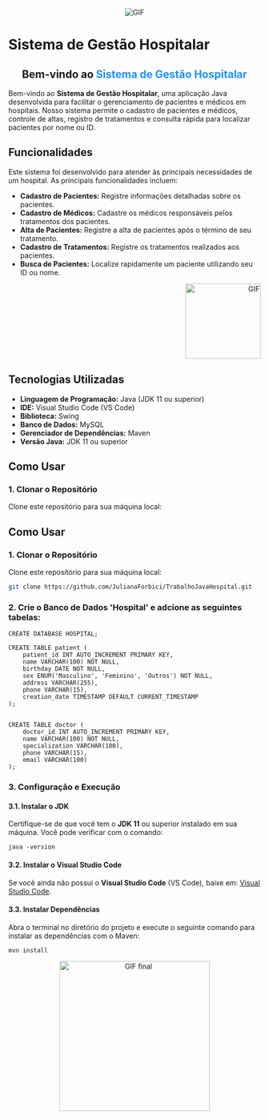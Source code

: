 <p align="center">
  <img src="https://pa1.aminoapps.com/6334/37de8b9f15dd3e6a38e338184837e472fccd3cd5_hq.gif" alt="GIF" />
</p>

# Sistema de Gestão Hospitalar

<div align="center">
  <h2>Bem-vindo ao <span style="color: #1E90FF;">Sistema de Gestão Hospitalar</span></h2>
</div>

Bem-vindo ao **Sistema de Gestão Hospitalar**, uma aplicação Java desenvolvida para facilitar o gerenciamento de pacientes e médicos em hospitais. Nosso sistema permite o cadastro de pacientes e médicos, controle de altas, registro de tratamentos e consulta rápida para localizar pacientes por nome ou ID.

## Funcionalidades

Este sistema foi desenvolvido para atender às principais necessidades de um hospital. As principais funcionalidades incluem:

- **Cadastro de Pacientes:** Registre informações detalhadas sobre os pacientes.
- **Cadastro de Médicos:** Cadastre os médicos responsáveis pelos tratamentos dos pacientes.
- **Alta de Pacientes:** Registre a alta de pacientes após o término de seu tratamento.
- **Cadastro de Tratamentos:** Registre os tratamentos realizados aos pacientes.
- **Busca de Pacientes:** Localize rapidamente um paciente utilizando seu ID ou nome. <p align="right">
  <img src="https://i.gifer.com/origin/d8/d83e9951f28fc811c1166b16dcaec930_w200.gif" alt="GIF" width="150" />
</p>

## Tecnologias Utilizadas

- **Linguagem de Programação:** Java (JDK 11 ou superior)
- **IDE:** Visual Studio Code (VS Code)
- **Biblioteca:** Swing
- **Banco de Dados:** MySQL  
- **Gerenciador de Dependências:** Maven
- **Versão Java:** JDK 11 ou superior

## Como Usar

### 1. Clonar o Repositório

Clone este repositório para sua máquina local:

## Como Usar

### 1. Clonar o Repositório

Clone este repositório para sua máquina local:

```bash
git clone https://github.com/JulianaForbici/TrabalhoJavaHospital.git

```

### 2. Crie o Banco de Dados 'Hospital' e adcione as seguintes tabelas: 

```
CREATE DATABASE HOSPITAL;
````
````
CREATE TABLE patient (
    patient_id INT AUTO_INCREMENT PRIMARY KEY,  
    name VARCHAR(100) NOT NULL,               
    birthday DATE NOT NULL,                    
    sex ENUM('Masculino', 'Feminino', 'Outros') NOT NULL,  
    address VARCHAR(255),                        
    phone VARCHAR(15),                           
    creation_date TIMESTAMP DEFAULT CURRENT_TIMESTAMP 
);
````
````

CREATE TABLE doctor (
    doctor_id INT AUTO_INCREMENT PRIMARY KEY,   
    name VARCHAR(100) NOT NULL,             
    specialization VARCHAR(100),                  
    phone VARCHAR(15),                           
    email VARCHAR(100)                           
);

````

### 3. Configuração e Execução

#### 3.1. Instalar o JDK

Certifique-se de que você tem o **JDK 11** ou superior instalado em sua máquina. Você pode verificar com o comando:

```
java -version
````
#### 3.2. Instalar o Visual Studio Code

Se você ainda não possui o **Visual Studio Code** (VS Code), baixe em: [Visual Studio Code](https://code.visualstudio.com/).

#### 3.3. Instalar Dependências

Abra o terminal no diretório do projeto e execute o seguinte comando para instalar as dependências com o Maven:
````
mvn install
````
<p align="center">
<img src="https://i.imgflip.com/3olml1.gif" alt="GIF final" width="300" />
</p>






